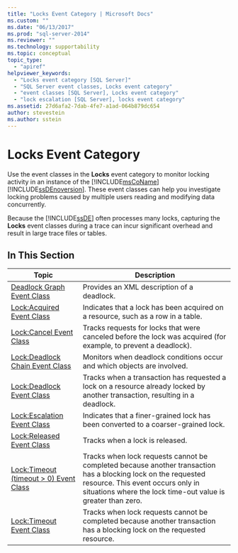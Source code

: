 ```yaml
---
title: "Locks Event Category | Microsoft Docs"
ms.custom: ""
ms.date: "06/13/2017"
ms.prod: "sql-server-2014"
ms.reviewer: ""
ms.technology: supportability
ms.topic: conceptual
topic_type: 
  - "apiref"
helpviewer_keywords: 
  - "Locks event category [SQL Server]"
  - "SQL Server event classes, Locks event category"
  - "event classes [SQL Server], Locks event category"
  - "lock escalation [SQL Server], locks event category"
ms.assetid: 27d6afa2-7dab-4fe7-a1ad-064b879dc654
author: stevestein
ms.author: sstein
---
```

# Locks Event Category
  Use the event classes in the **Locks** event category to monitor locking activity in an instance of the [!INCLUDE[msCoName](../../includes/msconame-md.md)] [!INCLUDE[ssDEnoversion](../../includes/ssdenoversion-md.md)]. These event classes can help you investigate locking problems caused by multiple users reading and modifying data concurrently.  
  
 Because the [!INCLUDE[ssDE](../../includes/ssde-md.md)] often processes many locks, capturing the **Locks** event classes during a trace can incur significant overhead and result in large trace files or tables.  
  
## In This Section  
  
|Topic|Description|  
|-----------|-----------------|  
|[Deadlock Graph Event Class](deadlock-graph-event-class.md)|Provides an XML description of a deadlock.|  
|[Lock:Acquired Event Class](lock-acquired-event-class.md)|Indicates that a lock has been acquired on a resource, such as a row in a table.|  
|[Lock:Cancel Event Class](lock-cancel-event-class.md)|Tracks requests for locks that were canceled before the lock was acquired (for example, to prevent a deadlock).|  
|[Lock:Deadlock Chain Event Class](lock-deadlock-chain-event-class.md)|Monitors when deadlock conditions occur and which objects are involved.|  
|[Lock:Deadlock Event Class](lock-deadlock-event-class.md)|Tracks when a transaction has requested a lock on a resource already locked by another transaction, resulting in a deadlock.|  
|[Lock:Escalation Event Class](lock-escalation-event-class.md)|Indicates that a finer-grained lock has been converted to a coarser-grained lock.|  
|[Lock:Released Event Class](lock-released-event-class.md)|Tracks when a lock is released.|  
|[Lock:Timeout &#40;timeout &#62; 0&#41; Event Class](lock-timeout-timeout-0-event-class.md)|Tracks when lock requests cannot be completed because another transaction has a blocking lock on the requested resource. This event occurs only in situations where the lock time-out value is greater than zero.|  
|[Lock:Timeout Event Class](lock-timeout-event-class.md)|Tracks when lock requests cannot be completed because another transaction has a blocking lock on the requested resource.|  
  
  
